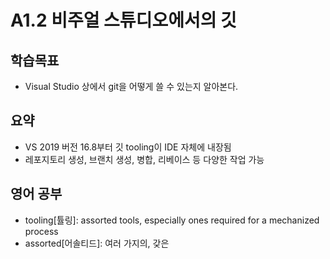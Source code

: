 # A1.2 비주얼 스튜디오에서의 깃

## 학습목표
- Visual Studio 상에서 git을 어떻게 쓸 수 있는지 알아본다.

## 요약
- VS 2019 버전 16.8부터 깃 tooling이 IDE 자체에 내장됨
- 레포지토리 생성, 브랜치 생성, 병합, 리베이스 등 다양한 작업 가능

## 영어 공부
- tooling[튤링]: assorted tools, especially ones required for a mechanized process
- assorted[어솔티드]: 여러 가지의, 갖은
